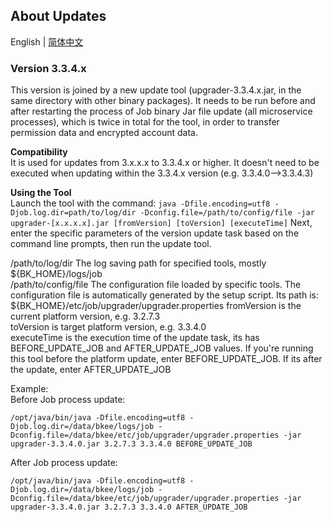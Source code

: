 ﻿## About Updates

English | [简体中文](UPGRADE.md)

### Version 3.3.4.x
This version is joined by a new update tool (upgrader-3.3.4.x.jar, in the same directory with other binary packages). It needs to be run before and after restarting the process of Job binary Jar file update (all microservice processes), which is twice in total for the tool, in order to transfer permission data and encrypted account data.

**Compatibility**  
It is used for updates from 3.x.x.x to 3.3.4.x or higher. It doesn't need to be executed when updating within the 3.3.4.x version (e.g. 3.3.4.0-->3.3.4.3)

**Using the Tool**   
Launch the tool with the command: `java -Dfile.encoding=utf8 -Djob.log.dir=path/to/log/dir -Dconfig.file=/path/to/config/file -jar upgrader-[x.x.x.x].jar [fromVersion] [toVersion] [executeTime]` Next, enter the specific parameters of the version update task based on the command line prompts, then run the update tool.  

/path/to/log/dir The log saving path for specified tools, mostly ${BK_HOME}/logs/job  
/path/to/config/file The configuration file loaded by specific tools. The configuration file is automatically generated by the setup script. Its path is: ${BK_HOME}/etc/job/upgrader/upgrader.properties
fromVersion is the current platform version, e.g. 3.2.7.3  
toVersion is target platform version, e.g. 3.3.4.0  
executeTime is the execution time of the update task, its has BEFORE_UPDATE_JOB and AFTER_UPDATE_JOB values. If you're running this tool before the platform update, enter BEFORE_UPDATE_JOB. If its after the update, enter AFTER_UPDATE_JOB  

Example:  
Before Job process update:    
```shell script
/opt/java/bin/java -Dfile.encoding=utf8 -Djob.log.dir=/data/bkee/logs/job -Dconfig.file=/data/bkee/etc/job/upgrader/upgrader.properties -jar upgrader-3.3.4.0.jar 3.2.7.3 3.3.4.0 BEFORE_UPDATE_JOB  
```
After Job process update:  
```shell script
/opt/java/bin/java -Dfile.encoding=utf8 -Djob.log.dir=/data/bkee/logs/job -Dconfig.file=/data/bkee/etc/job/upgrader/upgrader.properties -jar upgrader-3.3.4.0.jar 3.2.7.3 3.3.4.0 AFTER_UPDATE_JOB
```
